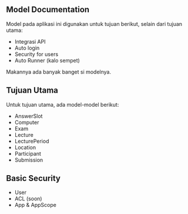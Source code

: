 ## Model Documentation

Model pada aplikasi ini digunakan untuk tujuan berikut, selain dari tujuan utama:

- Integrasi API
- Auto login
- Security for users
- Auto Runner (kalo sempet)

Makannya ada banyak banget si modelnya.

## Tujuan Utama

Untuk tujuan utama, ada model-model berikut:

- AnswerSlot
- Computer
- Exam
- Lecture
- LecturePeriod
- Location
- Participant
- Submission

## Basic Security

- User
- ACL (soon)
- App & AppScope

